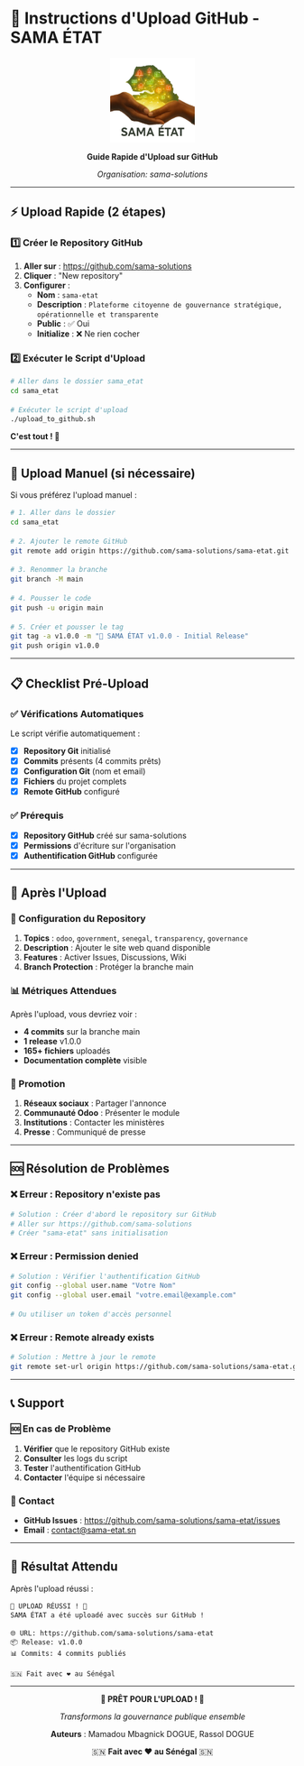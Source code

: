 # 🚀 Instructions d'Upload GitHub - SAMA ÉTAT

<div align="center">
  <img src="logo.png" alt="SAMA ÉTAT Logo" width="150"/>
  
  **Guide Rapide d'Upload sur GitHub**
  
  *Organisation: sama-solutions*
</div>

---

## ⚡ Upload Rapide (2 étapes)

### 1️⃣ **Créer le Repository GitHub**

1. **Aller sur** : https://github.com/sama-solutions
2. **Cliquer** : "New repository"
3. **Configurer** :
   - **Nom** : `sama-etat`
   - **Description** : `Plateforme citoyenne de gouvernance stratégique, opérationnelle et transparente`
   - **Public** : ✅ Oui
   - **Initialize** : ❌ Ne rien cocher

### 2️⃣ **Exécuter le Script d'Upload**

```bash
# Aller dans le dossier sama_etat
cd sama_etat

# Exécuter le script d'upload
./upload_to_github.sh
```

**C'est tout ! 🎉**

---

## 🔧 Upload Manuel (si nécessaire)

Si vous préférez l'upload manuel :

```bash
# 1. Aller dans le dossier
cd sama_etat

# 2. Ajouter le remote GitHub
git remote add origin https://github.com/sama-solutions/sama-etat.git

# 3. Renommer la branche
git branch -M main

# 4. Pousser le code
git push -u origin main

# 5. Créer et pousser le tag
git tag -a v1.0.0 -m "🎉 SAMA ÉTAT v1.0.0 - Initial Release"
git push origin v1.0.0
```

---

## 📋 Checklist Pré-Upload

### ✅ Vérifications Automatiques
Le script vérifie automatiquement :
- [x] **Repository Git** initialisé
- [x] **Commits** présents (4 commits prêts)
- [x] **Configuration Git** (nom et email)
- [x] **Fichiers** du projet complets
- [x] **Remote GitHub** configuré

### ✅ Prérequis
- [x] **Repository GitHub** créé sur sama-solutions
- [x] **Permissions** d'écriture sur l'organisation
- [x] **Authentification GitHub** configurée

---

## 🎯 Après l'Upload

### 🔧 Configuration du Repository

1. **Topics** : `odoo`, `government`, `senegal`, `transparency`, `governance`
2. **Description** : Ajouter le site web quand disponible
3. **Features** : Activer Issues, Discussions, Wiki
4. **Branch Protection** : Protéger la branche main

### 📊 Métriques Attendues

Après l'upload, vous devriez voir :
- **4 commits** sur la branche main
- **1 release** v1.0.0
- **165+ fichiers** uploadés
- **Documentation complète** visible

### 🚀 Promotion

1. **Réseaux sociaux** : Partager l'annonce
2. **Communauté Odoo** : Présenter le module
3. **Institutions** : Contacter les ministères
4. **Presse** : Communiqué de presse

---

## 🆘 Résolution de Problèmes

### ❌ Erreur : Repository n'existe pas
```bash
# Solution : Créer d'abord le repository sur GitHub
# Aller sur https://github.com/sama-solutions
# Créer "sama-etat" sans initialisation
```

### ❌ Erreur : Permission denied
```bash
# Solution : Vérifier l'authentification GitHub
git config --global user.name "Votre Nom"
git config --global user.email "votre.email@example.com"

# Ou utiliser un token d'accès personnel
```

### ❌ Erreur : Remote already exists
```bash
# Solution : Mettre à jour le remote
git remote set-url origin https://github.com/sama-solutions/sama-etat.git
```

---

## 📞 Support

### 🆘 En cas de Problème
1. **Vérifier** que le repository GitHub existe
2. **Consulter** les logs du script
3. **Tester** l'authentification GitHub
4. **Contacter** l'équipe si nécessaire

### 📧 Contact
- **GitHub Issues** : https://github.com/sama-solutions/sama-etat/issues
- **Email** : contact@sama-etat.sn

---

## 🎉 Résultat Attendu

Après l'upload réussi :

```
🎉 UPLOAD RÉUSSI ! 🎉
SAMA ÉTAT a été uploadé avec succès sur GitHub !

🌐 URL: https://github.com/sama-solutions/sama-etat
📦 Release: v1.0.0
📊 Commits: 4 commits publiés

🇸🇳 Fait avec ❤️ au Sénégal
```

---

<div align="center">
  
  **🚀 PRÊT POUR L'UPLOAD ! 🚀**
  
  *Transformons la gouvernance publique ensemble*
  
  **Auteurs** : Mamadou Mbagnick DOGUE, Rassol DOGUE
  
  🇸🇳 **Fait avec ❤️ au Sénégal** 🇸🇳
  
</div>